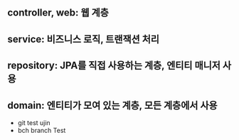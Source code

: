 ## controller, web: 웹 계층
## service: 비즈니스 로직, 트랜잭션 처리
## repository: JPA를 직접 사용하는 계층, 엔티티 매니저 사용 
## domain: 엔티티가 모여 있는 계층, 모든 계층에서 사용
- git test ujin
- bch branch Test
